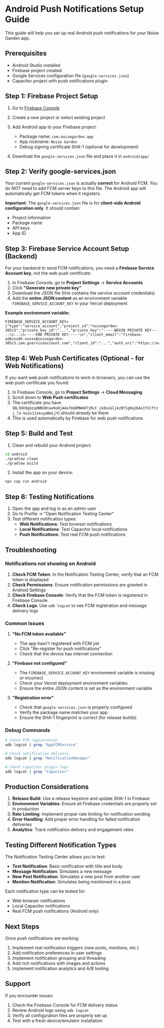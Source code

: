 # Android Push Notifications Setup Guide

This guide will help you set up real Android push notifications for your Noise Garden app.

## Prerequisites

- Android Studio installed
- Firebase project created
- Google Services configuration file (`google-services.json`)
- Capacitor project with push notifications plugin

## Step 1: Firebase Project Setup

1. Go to [Firebase Console](https://console.firebase.google.com/)
2. Create a new project or select existing project
3. Add Android app to your Firebase project:
   - Package name: `com.noisegarden.app`
   - App nickname: `Noise Garden`
   - Debug signing certificate SHA-1 (optional for development)

4. Download the `google-services.json` file and place it in `android/app/`

## Step 2: Verify google-services.json

Your current `google-services.json` is actually **correct** for Android FCM. You do NOT need to add FCM server keys to this file. The Android app will automatically get FCM tokens when it registers.

**Important**: The `google-services.json` file is for **client-side Android configuration only**. It should contain:
- Project information
- Package name
- API keys
- App ID

## Step 3: Firebase Service Account Setup (Backend)

For your backend to send FCM notifications, you need a **Firebase Service Account key**, not the web push certificate:

1. In Firebase Console, go to **Project Settings** → **Service Accounts**
2. Click **"Generate new private key"**
3. Download the JSON file (this contains the service account credentials)
4. Add the **entire JSON content** as an environment variable `FIREBASE_SERVICE_ACCOUNT_KEY` in your Vercel deployment

**Example environment variable:**
```
FIREBASE_SERVICE_ACCOUNT_KEY={"type":"service_account","project_id":"noisegarden-305c5","private_key_id":"...","private_key":"-----BEGIN PRIVATE KEY-----\n...\n-----END PRIVATE KEY-----\n","client_email":"firebase-adminsdk-xxxxx@noisegarden-305c5.iam.gserviceaccount.com","client_id":"...","auth_uri":"https://accounts.google.com/o/oauth2/auth","token_uri":"https://oauth2.googleapis.com/token","auth_provider_x509_cert_url":"https://www.googleapis.com/oauth2/v1/certs","client_x509_cert_url":"..."}
```

## Step 4: Web Push Certificates (Optional - for Web Notifications)

If you want web push notifications to work in browsers, you can use the web push certificate you found:

1. In Firebase Console, go to **Project Settings** → **Cloud Messaging**
2. Scroll down to **Web Push certificates**
3. The certificate you have (`BL3OX9gQzqdNRU0nae9oDjA4o7mGDMW407jRLF_ik0xxGljkzBY1g9qJbAsIYCCftzj_lS-ko2x13zkxymBmLjY`) should already be there
4. This is used automatically by Firebase for web push notifications

## Step 5: Build and Test

1. Clean and rebuild your Android project:
```bash
cd android
./gradlew clean
./gradlew build
```

2. Install the app on your device:
```bash
npx cap run android
```

## Step 6: Testing Notifications

1. Open the app and log in as an admin user
2. Go to Profile → "Open Notification Testing Center"
3. Test different notification types:
   - **Web Notifications**: Test browser notifications
   - **Local Notifications**: Test Capacitor local notifications
   - **Push Notifications**: Test real FCM push notifications

## Troubleshooting

### Notifications not showing on Android

1. **Check FCM Token**: In the Notification Testing Center, verify that an FCM token is displayed
2. **Check Permissions**: Ensure notification permissions are granted in Android Settings
3. **Check Firebase Console**: Verify that the FCM token is registered in Firebase Console
4. **Check Logs**: Use `adb logcat` to see FCM registration and message delivery logs

### Common Issues

1. **"No FCM token available"**
   - The app hasn't registered with FCM yet
   - Click "Re-register for push notifications"
   - Check that the device has internet connection

2. **"Firebase not configured"**
   - The `FIREBASE_SERVICE_ACCOUNT_KEY` environment variable is missing or incorrect
   - Check your Vercel deployment environment variables
   - Ensure the entire JSON content is set as the environment variable

3. **"Registration error"**
   - Check that `google-services.json` is properly configured
   - Verify the package name matches your app
   - Ensure the SHA-1 fingerprint is correct (for release builds)

### Debug Commands

```bash
# Check FCM registration
adb logcat | grep "AppFCMService"

# Check notification delivery
adb logcat | grep "NotificationManager"

# Check Capacitor plugin logs
adb logcat | grep "Capacitor"
```

## Production Considerations

1. **Release Build**: Use a release keystore and update SHA-1 in Firebase
2. **Environment Variables**: Ensure all Firebase credentials are properly set in production
3. **Rate Limiting**: Implement proper rate limiting for notification sending
4. **Error Handling**: Add proper error handling for failed notification deliveries
5. **Analytics**: Track notification delivery and engagement rates

## Testing Different Notification Types

The Notification Testing Center allows you to test:

- **Test Notification**: Basic notification with title and body
- **Message Notification**: Simulates a new message
- **New Post Notification**: Simulates a new post from another user
- **Mention Notification**: Simulates being mentioned in a post

Each notification type can be tested for:
- Web browser notifications
- Local Capacitor notifications
- Real FCM push notifications (Android only)

## Next Steps

Once push notifications are working:

1. Implement real notification triggers (new posts, mentions, etc.)
2. Add notification preferences in user settings
3. Implement notification grouping and threading
4. Add rich notifications with images and actions
5. Implement notification analytics and A/B testing

## Support

If you encounter issues:

1. Check the Firebase Console for FCM delivery status
2. Review Android logs using `adb logcat`
3. Verify all configuration files are properly set up
4. Test with a fresh device/emulator installation
